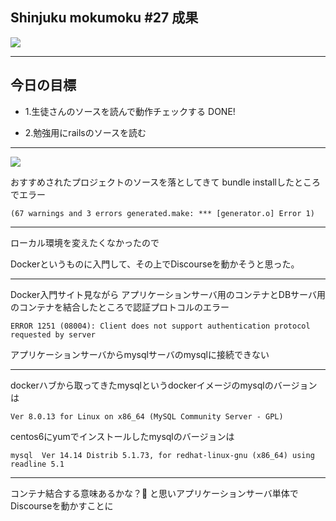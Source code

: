 ## Shinjuku mokumoku #27 成果

![](/images/lucky_yotsuba_clover_girl.png)

---

## 今日の目標

- 1.生徒さんのソースを読んで動作チェックする DONE!

- 2.勉強用にrailsのソースを読む

---

![](/images/disc.jpg)

おすすめされたプロジェクトのソースを落としてきて
bundle installしたところでエラー

```
(67 warnings and 3 errors generated.make: *** [generator.o] Error 1)
```

---

ローカル環境を変えたくなかったので

Dockerというものに入門して、その上でDiscourseを動かそうと思った。

---

Docker入門サイト見ながら
アプリケーションサーバ用のコンテナとDBサーバ用のコンテナを結合したところで認証プロトコルのエラー

```
ERROR 1251 (08004): Client does not support authentication protocol requested by server
```

アプリケーションサーバからmysqlサーバのmysqlに接続できない

---

dockerハブから取ってきたmysqlというdockerイメージのmysqlのバージョンは

```
Ver 8.0.13 for Linux on x86_64 (MySQL Community Server - GPL)
```

centos6にyumでインストールしたmysqlのバージョンは

```
mysql  Ver 14.14 Distrib 5.1.73, for redhat-linux-gnu (x86_64) using readline 5.1

```

---

コンテナ結合する意味あるかな？🤔
と思いアプリケーションサーバ単体でDiscourseを動かすことに
